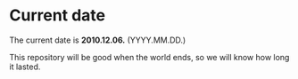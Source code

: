 # Current date

The current date is **2010.12.06.** (YYYY.MM.DD.)

This repository will be good when the world ends, so we will know how long it lasted.